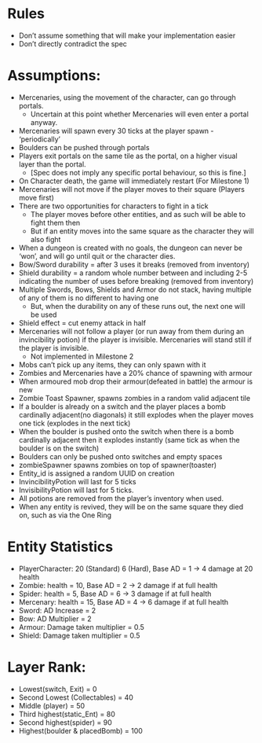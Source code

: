 # Rules
* Don’t assume something that will make your implementation easier
* Don’t directly contradict the spec

# Assumptions:
* Mercenaries, using the movement of the character, can go through portals.
    * Uncertain at this point whether Mercenaries will even enter a portal anyway.
* Mercenaries will spawn every 30 ticks at the player spawn - ‘periodically’
* Boulders can be pushed through portals
* Players exit portals on the same tile as the portal, on a higher visual layer than the portal.
    * [Spec does not imply any specific portal behaviour, so this is fine.]
* On Character death, the game will immediately restart (For Milestone 1)
* Mercenaries will not move if the player moves to their square (Players move first)
* There are two opportunities for characters to fight in a tick
    * The player moves before other entities, and as such will be able to fight them then
    * But if an entity moves into the same square as the character they will also fight
* When a dungeon is created with no goals, the dungeon can never be ‘won’, and will go until quit or the character dies.
* Bow/Sword durability = after 3 uses it breaks (removed from inventory)
* Shield durability = a random whole number between and including 2-5 indicating the number of uses before breaking (removed from inventory)
* Multiple Swords, Bows, Shields and Armor do not stack, having multiple of any of them is no different to having one 
    * But, when the durability on any of these runs out, the next one will be used
* Shield effect = cut enemy attack in half
* Mercenaries will not follow a player (or run away from them during an invincibility potion) if the player is invisible. Mercenaries will stand still if the player is invisible.
    * Not implemented in Milestone 2
* Mobs can’t pick up any items, they can only spawn with it
* Zombies and Mercenaries have a 20% chance of spawning with armour 
* When armoured mob drop their armour(defeated in battle) the armour is new 
* Zombie Toast Spawner, spawns zombies in a random valid adjacent tile
* If a boulder is already on a switch and the player places a bomb cardinally adjacent(no diagonals) it still explodes when the player moves one tick (explodes in the next tick)
* When the boulder is pushed onto the switch when there is a bomb cardinally adjacent then it explodes instantly (same tick as when the boulder is on the switch)
* Boulders can only be pushed onto switches and empty spaces
* zombieSpawner spawns zombies on top of spawner(toaster)
* Entity_id is assigned a random UUID on creation
* InvincibilityPotion will last for 5 ticks
* InvisibilityPotion will last for 5 ticks.
* All potions are removed from the player’s inventory when used.
* When any entity is revived, they will be on the same square they died on, such as via the One Ring

# Entity Statistics
* PlayerCharacter: 20 (Standard) 6 (Hard), Base AD = 1	→ 4 damage at 20 health
* Zombie: health = 10, Base AD = 2 		→ 2 damage if at full health
* Spider: health = 5, Base AD = 6		→ 3 damage if at full health
* Mercenary: health = 15, Base AD = 4	→ 6 damage if at full health
* Sword: AD Increase = 2
* Bow: AD Multiplier = 2
* Armour: Damage taken multiplier = 0.5	
* Shield: Damage taken multiplier = 0.5

# Layer Rank:
* Lowest(switch, Exit) = 0
* Second Lowest (Collectables) = 40
* Middle (player) = 50
* Third highest(static_Ent) = 80
* Second highest(spider) = 90
* Highest(boulder & placedBomb) = 100
